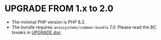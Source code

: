 UPGRADE FROM 1.x to 2.0
=======================

- The minimal PHP version is PHP 8.2.
- The bundle requires `anzusystems/common-bundle` 7.0. Please read the BC breaks in [UPGRADE doc](https://github.com/anzusystems/common-bundle/blob/main/UPGRADE.md)
